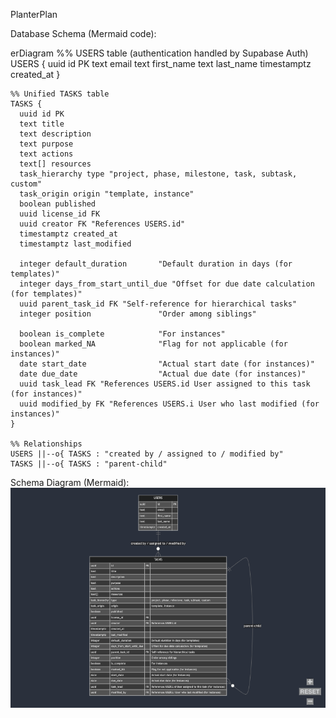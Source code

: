 PlanterPlan

Database Schema (Mermaid code):

erDiagram
    %% USERS table (authentication handled by Supabase Auth)
    USERS {
      uuid id PK
      text email
      text first_name
      text last_name
      timestamptz created_at
    }

    %% Unified TASKS table
    TASKS {
      uuid id PK
      text title
      text description
      text purpose
      text actions
      text[] resources
      task_hierarchy type "project, phase, milestone, task, subtask, custom"
      task_origin origin "template, instance" 
      boolean published
      uuid license_id FK
      uuid creator FK "References USERS.id"
      timestamptz created_at
      timestamptz last_modified
      
      integer default_duration       "Default duration in days (for templates)"
      integer days_from_start_until_due "Offset for due date calculation (for templates)"
      uuid parent_task_id FK "Self-reference for hierarchical tasks"
      integer position               "Order among siblings"
      
      boolean is_complete            "For instances"
      boolean marked_NA              "Flag for not applicable (for instances)"
      date start_date                "Actual start date (for instances)"
      date due_date                  "Actual due date (for instances)"
      uuid task_lead FK "References USERS.id User assigned to this task (for instances)"
      uuid modified_by FK "References USERS.i User who last modified (for instances)"
    }

    %% Relationships
    USERS ||--o{ TASKS : "created by / assigned to / modified by"
    TASKS ||--o{ TASKS : "parent-child"

Schema Diagram (Mermaid):
![diagram image](public/schema/mermaid-diagram-2025-02-24-200948.png)

